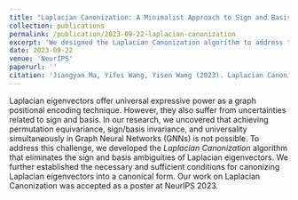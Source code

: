 ```yaml
---
title: "Laplacian Canonization: A Minimalist Approach to Sign and Basis Invariant Spectral Embedding"
collection: publications
permalink: /publication/2023-09-22-laplacian-canonization
excerpt: 'We designed the Laplacian Canonization algorithm to address the sign and basis ambiguities of Laplacian eigenvectors.'
date: 2023-09-22
venue: 'NeurIPS'
paperurl: ''
citation: 'Jiangyan Ma, Yifei Wang, Yisen Wang (2023). Laplacian Canonization: A Minimalist Approach to Sign and Basis Invariant Spectral Embedding. In <i>Thirty-seventh Conference on Neural Information Processing Systems</i>.'
---
```

Laplacian eigenvectors offer universal expressive power as a graph positional encoding technique. However, they also suffer from uncertainties related to sign and basis. In our research, we uncovered that achieving permutation equivariance, sign/basis invariance, and universality simultaneously in Graph Neural Networks (GNNs) is not possible. To address this challenge, we developed the *Laplacian Canonization* algorithm that eliminates the sign and basis ambiguities of Laplacian eigenvectors. We further established the necessary and sufficient conditions for canonizing Laplacian eigenvectors into a canonical form. Our work on Laplacian Canonization was accepted as a poster at NeurIPS 2023.